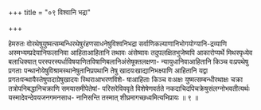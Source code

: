 +++
title = "०९ विश्वानि भद्रा"

+++

हेमरुतः वोरथेषुयुष्मत्सम्बन्धिरथेषुरंहणसाधनेषुविश्वनिभद्रा सर्वाणिकल्याणानिभोगयोग्यानि-द्रव्याणि अस्मभ्यम्प्रदेयानिफलानिवा आहिताआहितानि तथावः अंसेष्वावः तदुपलक्षितभुजेष्वपि आकारोप्यर्थे मिथस्पृध्येव बलाधिक्यात् परस्परस्पर्धाविषयाणितविषाणिबलानिअंसेषूक्तलक्षणा- न्यायुधानिवाआहितानि किञ्च वःप्रपथेषु प्रगताः पन्थानोयेषुविश्रामस्थानेषुतानिप्रपथानि तेषु खादयःखाद्यानिभक्ष्याणि आहितानि यद्वा प्रगतःपन्थायैस्तेषुपादाग्रेषुखादयः स्थिराआभरणविशे- षाआहिताः किञ्च वःअक्षः युष्मत्सम्बन्धीरथाक्षः चक्रा तत्रोपनिबद्धानिचक्राणि समयासमीपेतेषां- परिसरेविववृते विशेषेणवर्तते नकदाचिदपिचक्रेषुसंलग्नोभवतीत्यर्थः यस्मादेवन्देवयजनगमनसाध- नानिसन्ति तस्मात् शीघ्रमागच्छध्वमित्यभिप्रायः ॥ ९ ॥